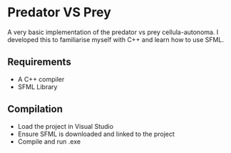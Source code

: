 # Predator VS Prey
A very basic implementation of the predator vs prey cellula-autonoma. I developed this to familiarise myself with C++ and learn how to use SFML.

## Requirements
- A C++ compiler
- SFML Library

## Compilation
- Load the project in Visual Studio
- Ensure SFML is downloaded and linked to the project
- Compile and run .exe
